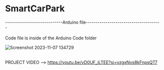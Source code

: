 # SmartCarPark


-----------------------------Arduino file--------------------------------------<br><br>
Code file is inside of the Arduino Code folder


![Screenshot 2023-11-07 134729](https://github.com/inosh611/SmartCarPark/assets/85205780/a3ab0766-d25a-483e-9e18-ea356a92f3cd)
<br><br>

PROJECT VIDEO --> https://youtu.be/vD0UF_iLTEE?si=vzgxNvs8kFnpsQT7
